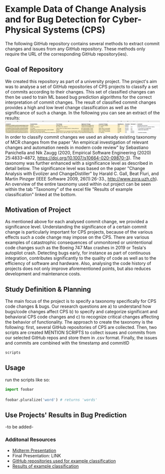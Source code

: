 # Example Data of Change Analysis and for Bug Detection for Cyber-Physical Systems (CPS)

The following GitHub repository contains several methods to extract commit changes and issues from any GitHub repository. These methods only require the URL of the corresponding GitHub repository(ies).

## Goal of Repository
We created this repository as part of a university project. The project's aim was to analyse a set of GitHub repositories of CPS projects to classify a set of commits according to their changes. This set of classified changes can then be used to train ML based bug prediction algorithms for the correct interpretation of commit changes. The result of classified commit changes provides a high and low level change classification as well as the significance of such a change. In the following you can see an extract of the results:
![ClassificationExample](https://github.com/mboeke/hcirevivalgroup/blob/main/Additional%20Resources/ClassificationExample.png)
In order to classify commit changes we used an already existing taxonomy of MCR changes from the paper "An empirical investigation of relevant changes and automation needs in modern code review" by Sebastiano Panichella and Nik Zaugg (2020, Empirical Software Engineering (2020) 25:4833–4872, https://doi.org/10.1007/s10664-020-09870-3). The taxonomy was further enhanced with a significance level as described in detail below. The significance level was based on the paper "Change Analysis with Evolizer and ChangeDistiller" by Harald C. Gall, Beat Fluri, and Martin Pinzger (IEEE Software 2009, 26(1):26-33., http://www.zora.uzh.ch). An overview of the entire taxonomy used within out project can be seen within the tab "Taxonomy" of the excel file "Results of example classification" linked at the bottom.

## Motivation of Project
As mentioned above for each analysed commit change, we provided a significance level. Understanding the significance of a certain commit change is particularly important for CPS projects, because of the various effects such a code change may impose on the CPS. There are various examples of catastrophic consequences of unmonitored or unintentional code changes such as the Boeing 747 Max crashes in 2019 or Tesla's autopilot crash. Detecting bugs early, for instance as part of continuous integration, contributes significantly to the quality of code as well as to the efficiency of software and hardware. Also, analysing the code history of projects does not only improve aforementioned points, but also reduces development and maintenance costs. 

## Study Definition & Planning
The main focus of the project is to specify a taxonomy specifically for CPS code changes & bugs. Our research questions are 
a) to understand how bugs/code changes affect CPS 
b) to specify and categorize significant and behavioral CPS code changes and
c) to recognize critical changes affecting the behavior of functionality.
The approach to create the taxonomy is the following: first, several GitHub repositories of CPS are collected. Then, two scripts are created MENTION SCRIPTS to collect issues and commits from our selected GitHub repos and store them in .csv format. Finally, the issues and commits are combined with the timestamp and commitID

```bash
scripts
```

## Usage
run the scripts like so:
```python
import foobar

foobar.pluralize('word') # returns 'words'
```

## Use Projects' Results in Bug Prediction
-to be added-

### Additonal Resources
- [Midterm Presentation](https://github.com/mboeke/hcirevivalgroup/blob/main/Additional%20Resources/SoftMain_HCIRevivalGroup_Change%20Analysis%20%26%20Bug%20Detection%20for%20CPS%20Dev_MidtermPresentation.pdf)
- Final Presentation: LINK
- [GitHub repositories used for example classification](https://github.com/mboeke/hcirevivalgroup/blob/main/Additional%20Resources/HCI%20Revival%20Group%20Notes.pdf)
- [Results of example classification](https://github.com/mboeke/hcirevivalgroup/blob/main/Additional%20Resources/HCIRevivalGroup%20Classification%20of%20Commit%20Changes.xlsx)
